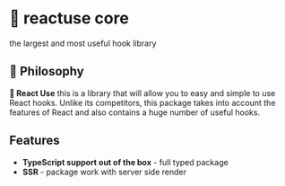 # 🚀 reactuse core

the largest and most useful hook library

## 🦉 Philosophy

**🚀 React Use** this is a library that will allow you to easy and simple to use React hooks. Unlike its competitors, this package takes into account the features of React and also contains a huge number of useful hooks.

## Features

- **TypeScript support out of the box** - full typed package
- **SSR** - package work with server side render

